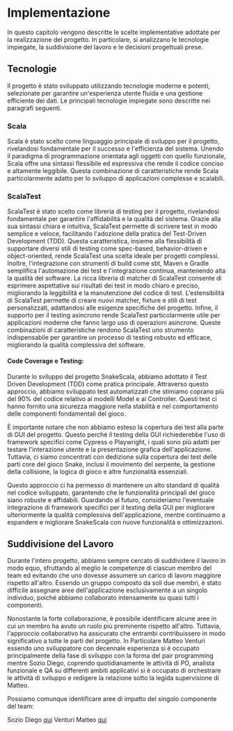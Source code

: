 # Implementazione

In questo capitolo vengono descritte le scelte implementative adottate per la realizzazione del progetto. In particolare, si analizzano le tecnologie impiegate, la suddivisione del lavoro e le decisioni progettuali prese.

## Tecnologie

Il progetto è stato sviluppato utilizzando tecnologie moderne e potenti, selezionate per garantire un'esperienza utente fluida e una gestione efficiente dei dati. Le principali tecnologie impiegate sono descritte nei paragrafi seguenti.

### Scala

Scala è stato scelto come linguaggio principale di sviluppo per il progetto, rivelandosi fondamentale per il successo e l'efficienza del sistema. Unendo il paradigma di programmazione orientata agli oggetti con quello funzionale, Scala offre una sintassi flessibile ed espressiva che rende il codice conciso e altamente leggibile. Questa combinazione di caratteristiche rende Scala particolarmente adatto per lo sviluppo di applicazioni complesse e scalabili.

### ScalaTest
ScalaTest è stato scelto come libreria di testing per il progetto, rivelandosi fondamentale per garantire l'affidabilità e la qualità del sistema. Grazie alla sua sintassi chiara e intuitiva, ScalaTest permette di scrivere test in modo semplice e veloce, facilitando l'adozione della pratica del Test-Driven Development (TDD). Questa caratteristica, insieme alla flessibilità di supportare diversi stili di testing come spec-based, behavior-driven e object-oriented, rende ScalaTest una scelta ideale per progetti complessi. Inoltre, l'integrazione con strumenti di build come sbt, Maven e Gradle semplifica l'automazione dei test e l'integrazione continua, mantenendo alta la qualità del software. La ricca libreria di matcher di ScalaTest consente di esprimere aspettative sui risultati dei test in modo chiaro e preciso, migliorando la leggibilità e la manutenzione del codice di test. L'estensibilità di ScalaTest permette di creare nuovi matcher, fixture e stili di test personalizzati, adattandosi alle esigenze specifiche del progetto. Infine, il supporto per il testing asincrono rende ScalaTest particolarmente utile per applicazioni moderne che fanno largo uso di operazioni asincrone. Queste combinazioni di caratteristiche rendono ScalaTest uno strumento indispensabile per garantire un processo di testing robusto ed efficace, migliorando la qualità complessiva del software.

#### Code Coverage e Testing:
Durante lo sviluppo del progetto SnakeScala, abbiamo adottato il Test Driven Development (TDD) come pratica principale. Attraverso questo approccio, abbiamo sviluppato test automatizzati che stimiamo coprano più del 90% del codice relativo ai modelli Model e ai Controller. Questi test ci hanno fornito una sicurezza maggiore nella stabilità e nel comportamento delle componenti fondamentali del gioco.

È importante notare che non abbiamo esteso la copertura dei test alla parte di GUI del progetto. Questo perché il testing della GUI richiederebbe l'uso di framework specifici come Cypress o Playwright, i quali sono più adatti per testare l'interazione utente e la presentazione grafica dell'applicazione. Tuttavia, ci siamo concentrati con dedizione sulla copertura dei test delle parti core del gioco Snake, inclusi il movimento del serpente, la gestione della collisione, la logica di gioco e altre funzionalità essenziali.

Questo approccio ci ha permesso di mantenere un alto standard di qualità nel codice sviluppato, garantendo che le funzionalità principali del gioco siano robuste e affidabili. Guardando al futuro, consideriamo l'eventuale integrazione di framework specifici per il testing della GUI per migliorare ulteriormente la qualità complessiva dell'applicazione, mentre continuamo a espandere e migliorare SnakeScala con nuove funzionalità e ottimizzazioni.


## Suddivisione del Lavoro

Durante l'intero progetto, abbiamo sempre cercato di suddividere il lavoro in modo equo, sfruttando al meglio le competenze di ciascun membro del team ed evitando che uno dovesse assumere un carico di lavoro maggiore rispetto all'altro. Essendo un gruppo composto da soli due membri, è stato difficile assegnare aree dell'applicazione esclusivamente a un singolo individuo, poiché abbiamo collaborato intensamente su quasi tutti i componenti.

Nonostante la forte collaborazione, è possibile identificare alcune aree in cui un membro ha avuto un ruolo più preminente rispetto all'altro. Tuttavia, l'approccio collaborativo ha assicurato che entrambi contribuissero in modo significativo a tutte le parti del progetto. In Particolare Matteo Venturi essendo uno sviluppatore con decennale esperienza si è occupato principalmente della fase di sviluppo con la forma del pair programming mentre Sozio Diego, coprendo quotidianamente le attività di PO, analista funzionale e QA su differenti ambiti applicativi si è occupato di orchestrare le attività di sviluppo e redigere la relazione sotto la legida supervisione di Matteo. 

Possiamo comunque identificare aree di impatto del singolo componente del team: 

Sozio Diego [qui](contributions/Sozio.md)
Venturi Matteo [qui](contributions/Venturi.md)




